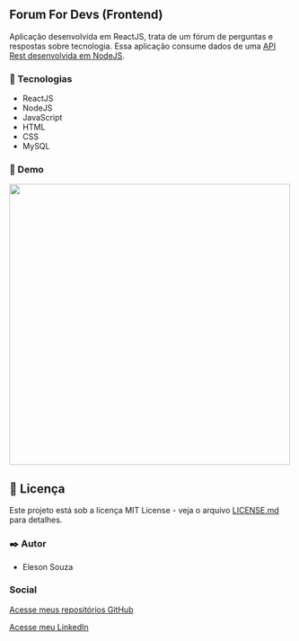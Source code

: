 ## Forum For Devs (Frontend)

Aplicação desenvolvida em ReactJS, trata de um fórum de perguntas e respostas sobre tecnologia. Essa aplicação consume dados de uma [API Rest desenvolvida em NodeJS](https://github.com/Eleson-Souza/forum-for-devs_server).

### :rocket: Tecnologias 
* ReactJS
* NodeJS
* JavaScript
* HTML
* CSS
* MySQL

### :movie_camera: Demo
<a href="https://www.youtube.com/watch?v=fP4TFA76nEs" title="Assista ao vídeo" target="_blank">
<img src="https://github.com/Eleson-Souza/forum-for-devs_web/blob/master/src/images/Desktop%20-%20P%C3%A1gina%20Principal%20play.png" width="500">
</a>

## :page_facing_up: Licença

Este projeto está sob a licença MIT License - veja o arquivo [LICENSE.md](https://github.com/Eleson-Souza/forum-for-devs_web/blob/master/LICENSE) para detalhes.

### ✒️ Autor

* Eleson Souza

### Social
[Acesse meus repositórios GitHub](https://github.com/Eleson-Souza?tab=repositories)

[Acesse meu LinkedIn](https://www.linkedin.com/in/eleson-souza-97735a174/)
